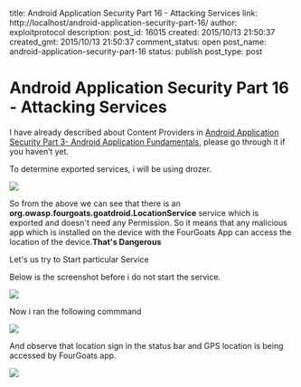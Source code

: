 title: Android Application Security Part 16 - Attacking Services
link: http://localhost/android-application-security-part-16/
author: exploitprotocol
description: 
post_id: 16015
created: 2015/10/13 21:50:37
created_gmt: 2015/10/13 21:50:37
comment_status: open
post_name: android-application-security-part-16
status: publish
post_type: post

# Android Application Security Part 16 - Attacking Services

I have already described about Content Providers in [Android Application Security Part 3- Android Application Fundamentals](https://manifestsecurity.com/android-application-security-part-3/), please go through it if you haven’t yet.

To determine exported services, i will be using drozer.

![](https://i.imgur.com/JBNq0WF.png)

So from the above we can see that there is an **org.owasp.fourgoats.goatdroid.LocationService** service which is exported and doesn't need any Permission. So it means that any malicious app which is installed on the device with the FourGoats App can access the location of the device.**That's Dangerous**

Let's us try to Start particular Service

Below is the screenshot before i do not start the service.

![](https://i.imgur.com/DJzN50B.png)

Now i ran the following commmand

![](https://i.imgur.com/4ag05Sy.png)

And observe that location sign in the status bar and GPS location is being accessed by FourGoats app.

![](https://i.imgur.com/AbxjY1A.png)